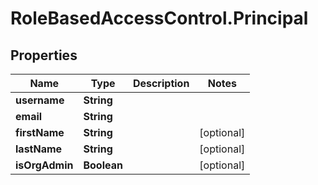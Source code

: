 # RoleBasedAccessControl.Principal

## Properties
Name | Type | Description | Notes
------------ | ------------- | ------------- | -------------
**username** | **String** |  | 
**email** | **String** |  | 
**firstName** | **String** |  | [optional] 
**lastName** | **String** |  | [optional] 
**isOrgAdmin** | **Boolean** |  | [optional] 


